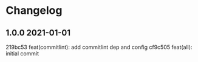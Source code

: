 # Changelog 

## 1.0.0 2021-01-01 
219bc53 feat(commitlint): add commitlint dep and config
cf9c505 feat(all): initial commit
